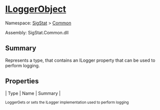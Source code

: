 # [ILoggerObject](./ILoggerObject.md)

Namespace: [SigStat]() > [Common](./README.md)

Assembly: SigStat.Common.dll

## Summary
Represents a type, that contains an ILogger property that can be used to perform logging.

## Properties

| Type | Name | Summary | 

<sub>Logger</sub><sub>Gets or sets the ILogger implementation used to perform logging</sub>


